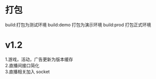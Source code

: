# 打包

build:打包为测试环境
build:demo 打包为演示环境
build:prod 打包正式环境

# v1.2

1.游戏，活动，广告更新为版本缓存  
2.直播间接口简化  
3.直播相关加入 socket
